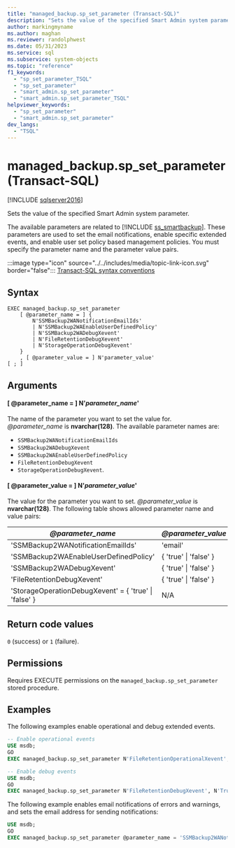 ```yaml
---
title: "managed_backup.sp_set_parameter (Transact-SQL)"
description: "Sets the value of the specified Smart Admin system parameter."
author: markingmyname
ms.author: maghan
ms.reviewer: randolphwest
ms.date: 05/31/2023
ms.service: sql
ms.subservice: system-objects
ms.topic: "reference"
f1_keywords:
  - "sp_set_parameter_TSQL"
  - "sp_set_parameter"
  - "smart_admin.sp_set_parameter"
  - "smart_admin.sp_set_parameter_TSQL"
helpviewer_keywords:
  - "sp_set_parameter"
  - "smart_admin.sp_set_parameter"
dev_langs:
  - "TSQL"
---
```

# managed_backup.sp_set_parameter (Transact-SQL)

[!INCLUDE [sqlserver2016](../../includes/applies-to-version/sqlserver2016.md)]

Sets the value of the specified Smart Admin system parameter.

The available parameters are related to [!INCLUDE [ss_smartbackup](../../includes/ss-smartbackup-md.md)]. These parameters are used to set the email notifications, enable specific extended events, and enable user set policy based management policies. You must specify the parameter name and the parameter value pairs.

:::image type="icon" source="../../includes/media/topic-link-icon.svg" border="false"::: [Transact-SQL syntax conventions](../../t-sql/language-elements/transact-sql-syntax-conventions-transact-sql.md)

## Syntax

```syntaxsql
EXEC managed_backup.sp_set_parameter
    [ @parameter_name = ] {
        N'SSMBackup2WANotificationEmailIds'
        | N'SSMBackup2WAEnableUserDefinedPolicy'
        | N'SSMBackup2WADebugXevent'
        | N'FileRetentionDebugXevent'
        | N'StorageOperationDebugXevent'
    }
    , [ @parameter_value = ] N'parameter_value'
[ ; ]
```

## Arguments

#### [ @parameter_name = ] N'*parameter_name*'

The name of the parameter you want to set the value for. *@parameter_name* is **nvarchar(128)**. The available parameter names are:

- `SSMBackup2WANotificationEmailIds`
- `SSMBackup2WADebugXevent`
- `SSMBackup2WAEnableUserDefinedPolicy`
- `FileRetentionDebugXevent`
- `StorageOperationDebugXevent`.

#### [ @parameter_value = ] N'*parameter_value*'

The value for the parameter you want to set. *@parameter_value* is **nvarchar(128)**. The following table shows allowed parameter name and value pairs:

| *@parameter_name* | *@parameter_value* |
| --- | --- |
| 'SSMBackup2WANotificationEmailIds' | 'email' |
| 'SSMBackup2WAEnableUserDefinedPolicy' | { 'true' \| 'false' }
| 'SSMBackup2WADebugXevent' | { 'true' \| 'false' }
| 'FileRetentionDebugXevent' | { 'true' \| 'false' }
| 'StorageOperationDebugXevent' = { 'true' \| 'false' } | N/A |

## Return code values

`0` (success) or `1` (failure).

## Permissions

Requires EXECUTE permissions on the `managed_backup.sp_set_parameter` stored procedure.

## Examples

The following examples enable operational and debug extended events.

```sql
-- Enable operational events
USE msdb;
GO
EXEC managed_backup.sp_set_parameter N'FileRetentionOperationalXevent', N'True';

-- Enable debug events
USE msdb;
GO
EXEC managed_backup.sp_set_parameter N'FileRetentionDebugXevent', N'True';
```

The following example enables email notifications of errors and warnings, and sets the email address for sending notifications:

```sql
USE msdb;
GO
EXEC managed_backup.sp_set_parameter @parameter_name = 'SSMBackup2WANotificationEmailIds', @parameter_value = '<email address>';
```

